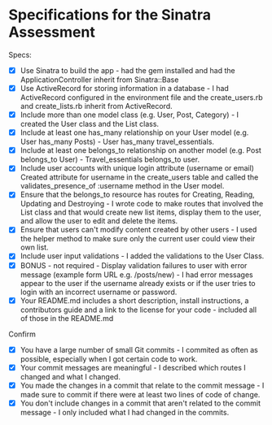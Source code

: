 # Specifications for the Sinatra Assessment

Specs:
- [x] Use Sinatra to build the app - had the gem installed and had the ApplicationController inherit from Sinatra::Base
- [x] Use ActiveRecord for storing information in a database - I had ActiveRecord configured in the environment file and the create_users.rb and create_lists.rb inherit from ActiveRecord.
- [x] Include more than one model class (e.g. User, Post, Category) - I created the User class and the List class. 
- [x] Include at least one has_many relationship on your User model (e.g. User has_many Posts) - User has_many travel_essentials.
- [x] Include at least one belongs_to relationship on another model (e.g. Post belongs_to User) - Travel_essentials belongs_to user.
- [x] Include user accounts with unique login attribute (username or email) Created attribute for username in the create_users table and called the validates_presence_of :username method in the User model.
- [x] Ensure that the belongs_to resource has routes for Creating, Reading, Updating and Destroying - I wrote code to make routes that involved the List class and that would create new list items, display them to the user, and allow the user to edit and delete the items.
- [x] Ensure that users can't modify content created by other users - I used the helper method to make sure only the current user could view their own list.
- [x] Include user input validations - I added the validations to the User Class.
- [x] BONUS - not required - Display validation failures to user with error message (example form URL e.g. /posts/new) - I had error messages appear to the user if the username already exists or if the user tries to login with an incorrect username or password.
- [x] Your README.md includes a short description, install instructions, a contributors guide and a link to the license for your code - included all  of those in the README.md

Confirm
- [x] You have a large number of small Git commits - I commited as often as possible, especially when I got certain code to work.
- [x] Your commit messages are meaningful - I described which routes I changed and what I changed.
- [x] You made the changes in a commit that relate to the commit message - I made sure to commit if there were at least two lines of code of change.
- [x] You don't include changes in a commit that aren't related to the commit message - I only included what I had changed in the commits.